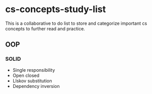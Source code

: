 # cs-concepts-study-list
This is a collaborative to do list to store and categorize important cs concepts to further read and practice.

## OOP
### SOLID
- Single responsibility 
- Open closed
- LIskov substitution
- Dependency inversion
